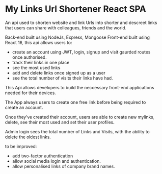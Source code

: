 # My Links Url Shortener React SPA

An api used to shorten website and link Urls into shorter and descreet links that users can share with colleagues, friends and the world.

Back-end built using NodeJs, Express, Mongoose
Front-end built using React 18,
this api allows users to:

- create an account using JWT, login, signup and visit gaurded routes once authorised.
- track their links in one place
- see the most used links
- add and delete links once signed up as a user
- see the total number of visits their links have had.

This Api allows developers to build the neccessary front-end applications needed for their devices.

The App always users to create one free link before being required to create an account.

Once they've created their account, users are able to create new mylinks, delete, see their most used and set their user profiles.

Admin login sees the total number of Links and Visits, with the ability to delete the oldest links.

to be improved:

- add two-factor authentication
- allow social media login and authentication.
- allow personalised links of company brand names.

